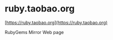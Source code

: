 ruby.taobao.org
===============

[https://ruby.taobao.org](https://ruby.taobao.org)

RubyGems Mirror Web page
